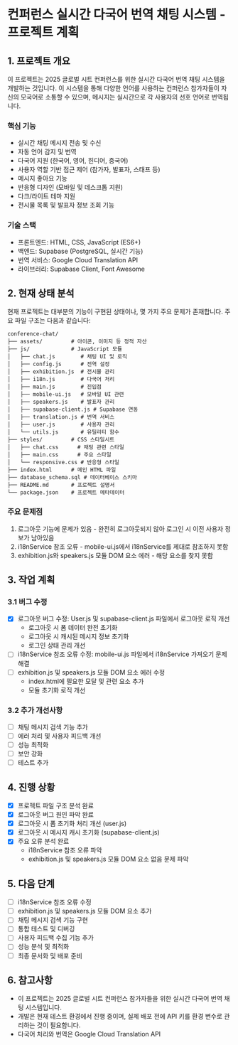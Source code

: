 # 컨퍼런스 실시간 다국어 번역 채팅 시스템 - 프로젝트 계획

## 1. 프로젝트 개요

이 프로젝트는 2025 글로벌 시트 컨퍼런스를 위한 실시간 다국어 번역 채팅 시스템을 개발하는 것입니다. 이 시스템을 통해 다양한 언어를 사용하는 컨퍼런스 참가자들이 자신의 모국어로 소통할 수 있으며, 메시지는 실시간으로 각 사용자의 선호 언어로 번역됩니다.

### 핵심 기능
- 실시간 채팅 메시지 전송 및 수신
- 자동 언어 감지 및 번역
- 다국어 지원 (한국어, 영어, 힌디어, 중국어)
- 사용자 역할 기반 접근 제어 (참가자, 발표자, 스태프 등)
- 메시지 좋아요 기능
- 반응형 디자인 (모바일 및 데스크톱 지원)
- 다크/라이트 테마 지원
- 전시물 목록 및 발표자 정보 조회 기능

### 기술 스택
- 프론트엔드: HTML, CSS, JavaScript (ES6+)
- 백엔드: Supabase (PostgreSQL, 실시간 기능)
- 번역 서비스: Google Cloud Translation API
- 라이브러리: Supabase Client, Font Awesome

## 2. 현재 상태 분석

현재 프로젝트는 대부분의 기능이 구현된 상태이나, 몇 가지 주요 문제가 존재합니다. 주요 파일 구조는 다음과 같습니다:

```
conference-chat/
├── assets/         # 아이콘, 이미지 등 정적 자산
├── js/             # JavaScript 모듈
│   ├── chat.js        # 채팅 UI 및 로직
│   ├── config.js      # 전역 설정
│   ├── exhibition.js  # 전시물 관리
│   ├── i18n.js        # 다국어 처리
│   ├── main.js        # 진입점
│   ├── mobile-ui.js   # 모바일 UI 관련
│   ├── speakers.js    # 발표자 관리
│   ├── supabase-client.js # Supabase 연동
│   ├── translation.js # 번역 서비스
│   ├── user.js        # 사용자 관리
│   └── utils.js       # 유틸리티 함수
├── styles/         # CSS 스타일시트
│   ├── chat.css      # 채팅 관련 스타일
│   ├── main.css      # 주요 스타일
│   └── responsive.css # 반응형 스타일
├── index.html      # 메인 HTML 파일
├── database_schema.sql # 데이터베이스 스키마
├── README.md       # 프로젝트 설명서
└── package.json    # 프로젝트 메타데이터
```

### 주요 문제점
1. 로그아웃 기능에 문제가 있음 - 완전히 로그아웃되지 않아 로그인 시 이전 사용자 정보가 남아있음
2. i18nService 참조 오류 - mobile-ui.js에서 i18nService를 제대로 참조하지 못함
3. exhibition.js와 speakers.js 모듈 DOM 요소 에러 - 해당 요소를 찾지 못함

## 3. 작업 계획

### 3.1 버그 수정
- [x] 로그아웃 버그 수정: User.js 및 supabase-client.js 파일에서 로그아웃 로직 개선
  - 로그아웃 시 폼 데이터 완전 초기화
  - 로그아웃 시 캐시된 메시지 정보 초기화
  - 로그인 상태 관리 개선
- [ ] i18nService 참조 오류 수정: mobile-ui.js 파일에서 i18nService 가져오기 문제 해결
- [ ] exhibition.js 및 speakers.js 모듈 DOM 요소 에러 수정
  - index.html에 필요한 모달 및 관련 요소 추가
  - 모듈 초기화 로직 개선

### 3.2 추가 개선사항
- [ ] 채팅 메시지 검색 기능 추가
- [ ] 에러 처리 및 사용자 피드백 개선
- [ ] 성능 최적화
- [ ] 보안 강화
- [ ] 테스트 추가

## 4. 진행 상황

- [x] 프로젝트 파일 구조 분석 완료
- [x] 로그아웃 버그 원인 파악 완료
- [x] 로그아웃 시 폼 초기화 처리 개선 (user.js)
- [x] 로그아웃 시 메시지 캐시 초기화 (supabase-client.js)
- [x] 주요 오류 분석 완료
  - i18nService 참조 오류 파악
  - exhibition.js 및 speakers.js 모듈 DOM 요소 없음 문제 파악

## 5. 다음 단계

- [ ] i18nService 참조 오류 수정
- [ ] exhibition.js 및 speakers.js 모듈 DOM 요소 추가
- [ ] 채팅 메시지 검색 기능 구현
- [ ] 통합 테스트 및 디버깅
- [ ] 사용자 피드백 수집 기능 추가
- [ ] 성능 분석 및 최적화
- [ ] 최종 문서화 및 배포 준비

## 6. 참고사항

- 이 프로젝트는 2025 글로벌 시트 컨퍼런스 참가자들을 위한 실시간 다국어 번역 채팅 시스템입니다.
- 개발은 현재 테스트 환경에서 진행 중이며, 실제 배포 전에 API 키를 환경 변수로 관리하는 것이 필요합니다.
- 다국어 처리와 번역은 Google Cloud Translation API